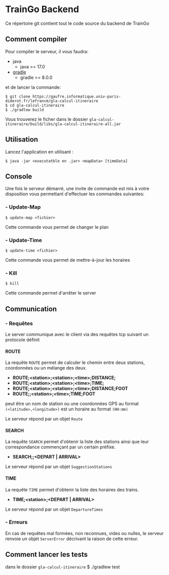 # TrainGo Backend

Ce répertoire git contient tout le code source du backend de TrainGo

## Comment compiler

Pour compiler le serveur, il vous faudra:
  - java
    - java >= 17.0
  - [gradle]("https://gradle.org/install/")
    - gradle >= 8.0.0

et de lancer la commande:
```
$ git clone https://gaufre.informatique.univ-paris-diderot.fr/lefrancm/gla-calcul-itineraire
$ cd gla-calcul-itineraire
$ ./gradlew build
```

Vous trouverez le ficher dans le dossier ```gla-calcul-itineraire/build/libs/gla-calcul-itineraire-all.jar ```

## Utilisation

Lancez l'application en utilisant :
```
$ java -jar <executatble en .jar> <mapData> [timeData]
```

## Console
Une fois le serveur démarré, une invite de commande est mis à votre disposition vous permettant d'effectuer les commandes suivantes:

### - Update-Map
```
$ update-map <fichier>
```

Cette commande vous permet de changer le plan

### - Update-Time
```
$ update-time <fichier>
```

Cette commande vous permet de mettre-à-jour les horaires

### - Kill

```
$ kill
```
Cette commande permet d'arrêter le server

## Communication

### - Requêtes

Le server communique avec le client via des requêtes tcp suivant un protocole définit

#### ROUTE
La requête ```ROUTE``` permet de calculer le chemin entre deux stations, coordonnées ou un mélange des deux.

- **ROUTE;\<station>;\<station>;\<time>;DISTANCE;**
- **ROUTE;\<station>;\<station>;\<time>;TIME;**
- **ROUTE;\<station>;\<station>;\<time>;DISTANCE;FOOT**
- **ROUTE;<station>;\<station>;\<time>;TIME;FOOT**

<station> peut être un nom de station ou une coordonnées GPS au format `(<latitude>,<longitude>)`
<time> est un horaire au format `(HH:mm)`

Le serveur répond par un objet ```Route```
#### SEARCH
La requête ```SEARCH``` permet d'obtenir la liste des stations ainsi que leur correspondance commençant par un certain préfixe.

- **SEARCH;<prefix>;<DEPART | ARRIVAL>**

Le serveur répond par un objet ```SuggestionStations```
#### TIME
La requête ```TIME``` permet d'obtenir la liste des horaires des trains.

- **TIME;\<station>;\<DEPART | ARRIVAL>**

Le serveur répond par un objet ```DepartureTimes```
###  - Erreurs

En cas de requêtes mal formées, non reconnues, vides ou nulles, le serveur renvoie un objet ```ServerError``` décrivant la raison de cette erreur.

## Comment lancer les tests
dans le dossier `gla-calcul-itineraire`
$ ./gradlew test
